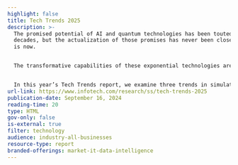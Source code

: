 ```yaml
---
highlight: false
title: Tech Trends 2025
description: >-
  The promised potential of AI and quantum technologies has been touted for
  decades, but the actualization of those promises has never been closer than it
  is now.


  The transformative capabilities of these exponential technologies are becoming more real each day – early understanding and adoption of these technologies is key for mature IT organizations forging future strategies.


  In this year’s Tech Trends report, we examine three trends in simulated futures with new possibilities and three trends in knowledge assurance that must be considered to mitigate risks.
url-link: https://www.infotech.com/research/ss/tech-trends-2025
publication-date: September 16, 2024
reading-time: 20
type: HTML
gov-only: false
is-external: true
filter: technology
audience: industry-all-businesses
resource-type: report
branded-offerings: market-it-data-intelligence
---
```

